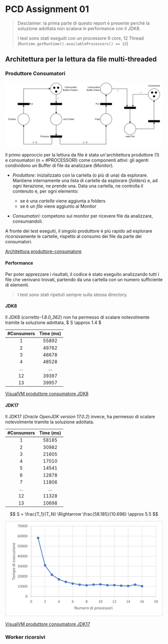 # PCD Assignment 01

> Desclaimer: la prima parte di questo report è presente perché la soluzione adottata non scalava in performance con il JDK8.
>
> I test sono stati eseguiti con un processore 6 core, 12 Thread (`Runtime.getRuntime().availableProcessors() == 12`)


## Architettura per la lettura da file multi-threaded

### Produttore Consumatori

![Architettura produttore-consumatore](./img/architettura/prod-cons/prod-cons-schema.jpg)

Il primo approccio per la lettura da file è stata un'architettura produttore (1) e consumatori (n = #PROCESSORI) come componenti attivi: gli agenti condividono un Buffer di file da analizzare (*Monitor*).

- *Produttore*: inizializzato con la cartella (o più di una) da esplorare. Mantiene internamente una lista di cartelle da esplorare (*folders*) e, ad ogni iterazione, ne prende una. Data una cartella, ne controlla il contenuto e, per ogni elemento:
    - se è una *cartella* viene aggiunta a folders
    - se è un *file* viene aggiunto al Monitor

- *Consumatori*: competono sul monitor per ricevere file da analizzare, consumandoli.

A fronte dei test eseguiti, il singolo produttore è più rapido ad esplorare ricorsivamente le cartelle, rispetto al consumo dei file da parte dei consumatori.

[Architettura produttore-consumatore](../part-01/src/pcd/concurrent_reading/producer_consumer/)

#### Performance

Per poter apprezzare i risultati, il codice è stato eseguito analizzando tutti i file che venivano trovati, partendo da una cartella con un numero sufficiente di elementi.

> I test sono stati ripetuti sempre sulla stessa directory.

#### JDK8 

Il JDK8 (*corretto-1.8.0_362*) non ha permesso di scalare notevolmente tramite la soluzione adottata, $ S \approx 1.4 $

| #Consumers | Time (ms) |
|:----------:|:---------:|
|      1     |   55892   |
|      2     |   49762   |
|      3     |   46678   |
|      4     |   48528   |
|     ...    |    ...    |
|     12     |   39397   |
|     13     |   39957   |

[VisualVM produttore consumatore JDK8](./img/architettura/prod-cons/visualvm-producer-consumer-jdk8.jpg)

#### JDK17 

Il JDK17 (*Oracle OpenJDK version 17.0.2*) invece, ha permesso di scalare notevolmente tramite la soluzione adottata.

<center>

| #Consumers | Time (ms) |
|:----------:|:---------:|
|      1     |   58185   |
|      2     |   30982   |
|      3     |   21605   |
|      4     |   17010   |
|      5     |   14541   |
|      6     |   12878   |
|      7     |   11806   |
|     ...    |    ...    |
|     12     |   11328   |
|     13     |   10698   |

</center>

$$ S = \frac{T_1}{T_N} \Rightarrow \frac{58.185}{10.698} \approx 5.5  $$

![Grafico speed up](./img/architettura/prod-cons/prod-cons-grafico.png)

[VisualVM produttore consumatore JDK17](./img/architettura/prod-cons/visualvm-producer-consumer-jdk17.jpg)


### Worker ricorsivi

